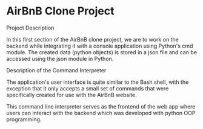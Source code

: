 # AirBnB Clone Project


 Project Description

In this first section of the AirBnB clone project, we are to work on the backend while integrating it with a console application using Python's cmd module.
The created data (python objects) is stored in a json file and can be accessed using the json module in Python. 

 Description of the Command Interpreter

The application's user interface is quite similar to the Bash shell, 
with the exception that it only accepts a small set of commands that were specifically created for use with the AirBnB website.

This command line interpreter serves as the frontend of the web app where users can interact with the backend which was developed with python OOP programming.

